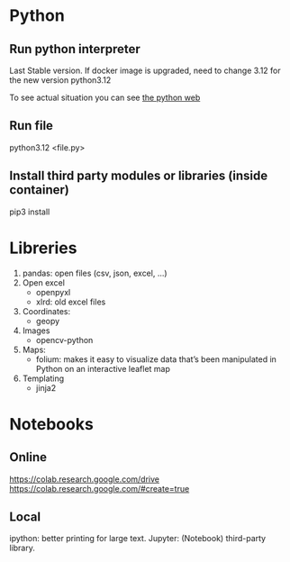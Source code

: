 # Python

## Run python interpreter
Last Stable version. If docker image is upgraded, need to change 3.12 for the new version
python3.12

To see actual situation you can see [the python web](https://devguide.python.org/versions/)

## Run file
python3.12 <file.py>

## Install third party modules or libraries (inside container)
pip3 install <name>

# Libreries

1. pandas: open files (csv, json, excel, ...)
2. Open excel
    + openpyxl
    + xlrd: old excel files
3. Coordinates:
    + geopy
4. Images
    + opencv-python
5. Maps:
    + folium: makes it easy to visualize data that’s been manipulated in Python on an interactive leaflet map
6. Templating
    + jinja2

# Notebooks

## Online
https://colab.research.google.com/drive
https://colab.research.google.com/#create=true

## Local
ipython: better printing for large text.
Jupyter: (Notebook) third-party library. 